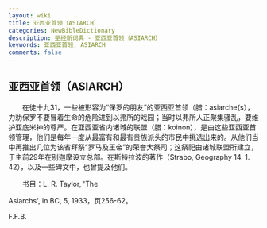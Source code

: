 ```yaml
---
layout: wiki
title: 亚西亚首领（ASIARCH）
categories: NewBibleDictionary
description: 圣经新词典 - 亚西亚首领（ASIARCH）
keywords: 亚西亚首领, ASIARCH
comments: false
---
```


## 亚西亚首领（ASIARCH）

　　在徒十九31，一些被形容为“保罗的朋友”的亚西亚首领（腊：asiarche{s），力劝保罗不要冒着生命的危险进到以弗所的戏园；当时以弗所人正聚集骚乱，要维护亚底米神的尊严。在亚西亚省内诸城的联盟（腊：koinon），是由这些亚西亚首领管理，他们是每年一度从最富有和最有贵族派头的市民中挑选出来的。从他们当中再推出几位为该省拜祭“罗马及王帝”的荣誉大祭司；这祭祀由诸城联盟所建立，于主前29年在别迦摩设立总部。在斯特拉波的著作（Strabo, Geography 14. 1. 42），以及一些碑文中，也曾提及他们。

　　书目：L. R. Taylor, 'The

Asiarchs', in BC, 5, 1933，页256-62。

F.F.B.






